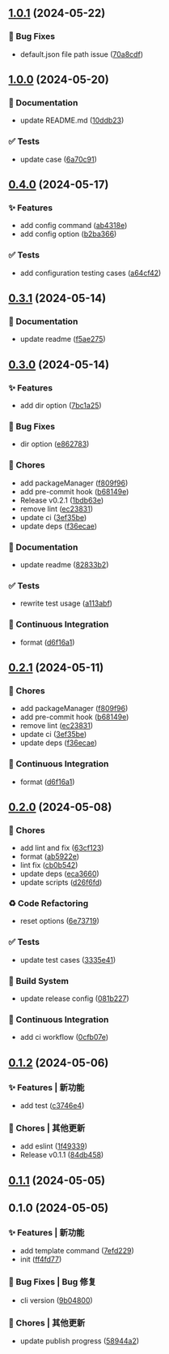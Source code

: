 

## [1.0.1](https://github.com/Ardanas/quick-starter/compare/1.0.0...1.0.1) (2024-05-22)


### 🐛 Bug Fixes

* default.json file path issue ([70a8cdf](https://github.com/Ardanas/quick-starter/commit/70a8cdfb9f7c5eeee724cae2c2fcb321579926e0))

## [1.0.0](https://github.com/Ardanas/quick-starter/compare/0.4.0...1.0.0) (2024-05-20)


### 📝 Documentation

* update README.md ([10ddb23](https://github.com/Ardanas/quick-starter/commit/10ddb23d5c2b57136163f857e1e89096806a4b35))


### ✅ Tests

* update case ([6a70c91](https://github.com/Ardanas/quick-starter/commit/6a70c9198f3093eaaf4c6c41c194770b0aaa27c1))

## [0.4.0](https://github.com/Ardanas/quick-starter/compare/0.3.1...0.4.0) (2024-05-17)


### ✨ Features

* add config command ([ab4318e](https://github.com/Ardanas/quick-starter/commit/ab4318e512b8d6b2d4f7b8904bf1e668da8b21a3))
* add config option ([b2ba366](https://github.com/Ardanas/quick-starter/commit/b2ba36654c8b1b93a488311700ed33dcd8130a4f))


### ✅ Tests

* add configuration testing cases ([a64cf42](https://github.com/Ardanas/quick-starter/commit/a64cf428a8440d0513bbbc71b3668cab4dac5cee))

## [0.3.1](https://github.com/Ardanas/quick-starter/compare/0.3.0...0.3.1) (2024-05-14)


### 📝 Documentation

* update readme ([f5ae275](https://github.com/Ardanas/quick-starter/commit/f5ae2758c952ef5a6572f07df3ab35da89b5c8e6))

## [0.3.0](https://github.com/Ardanas/quick-stater/compare/0.2.0...0.3.0) (2024-05-14)


### ✨ Features

* add dir option ([7bc1a25](https://github.com/Ardanas/quick-stater/commit/7bc1a258b5305272146669c641010db6b3860d84))


### 🐛 Bug Fixes

* dir option ([e862783](https://github.com/Ardanas/quick-stater/commit/e8627834d57d8b65b19af895a79b71d0ab8a19cc))


### 🎫 Chores

* add packageManager ([f809f96](https://github.com/Ardanas/quick-stater/commit/f809f9633a31cb52f105ad5a16ce8ee663141c4b))
* add pre-commit hook ([b68149e](https://github.com/Ardanas/quick-stater/commit/b68149e1951ebc9839da45c86b557a3347b22d99))
* Release v0.2.1 ([1bdb63e](https://github.com/Ardanas/quick-stater/commit/1bdb63e6acf1e7f848a622c2d74f4bb41da775e3))
* remove lint ([ec23831](https://github.com/Ardanas/quick-stater/commit/ec23831de66bcf04e67095d42716f08bd58d4e1e))
* update ci ([3ef35be](https://github.com/Ardanas/quick-stater/commit/3ef35becd8cf4be8b60b4e7bec581784089bc3c9))
* update deps ([f36ecae](https://github.com/Ardanas/quick-stater/commit/f36ecaea784c7d1f853820c75b4b54033512894b))


### 📝 Documentation

* update readme ([82833b2](https://github.com/Ardanas/quick-stater/commit/82833b2d6b731889f48fe4d2b9cad142ca1d01b5))


### ✅ Tests

* rewrite test usage ([a113abf](https://github.com/Ardanas/quick-stater/commit/a113abf1e4e009711caaf3f00db4d4c7d11d2ca5))


### 🔧 Continuous Integration

* format ([d6f16a1](https://github.com/Ardanas/quick-stater/commit/d6f16a1c8a35af575df7d54be7bb25b440bf0434))

## [0.2.1](https://github.com/Ardanas/quick-stater/compare/0.2.0...0.2.1) (2024-05-11)


### 🎫 Chores

* add packageManager ([f809f96](https://github.com/Ardanas/quick-stater/commit/f809f9633a31cb52f105ad5a16ce8ee663141c4b))
* add pre-commit hook ([b68149e](https://github.com/Ardanas/quick-stater/commit/b68149e1951ebc9839da45c86b557a3347b22d99))
* remove lint ([ec23831](https://github.com/Ardanas/quick-stater/commit/ec23831de66bcf04e67095d42716f08bd58d4e1e))
* update ci ([3ef35be](https://github.com/Ardanas/quick-stater/commit/3ef35becd8cf4be8b60b4e7bec581784089bc3c9))
* update deps ([f36ecae](https://github.com/Ardanas/quick-stater/commit/f36ecaea784c7d1f853820c75b4b54033512894b))


### 🔧 Continuous Integration

* format ([d6f16a1](https://github.com/Ardanas/quick-stater/commit/d6f16a1c8a35af575df7d54be7bb25b440bf0434))

## [0.2.0](https://github.com/Ardanas/helper-cli/compare/0.1.2...0.2.0) (2024-05-08)


### 🎫 Chores

* add lint and fix ([63cf123](https://github.com/Ardanas/helper-cli/commit/63cf123d24c47f4e8fcaad72900244f8c6f80cc0))
* format ([ab5922e](https://github.com/Ardanas/helper-cli/commit/ab5922e51a845716081f20e1e7a3f56331e14e1b))
* lint fix ([cb0b542](https://github.com/Ardanas/helper-cli/commit/cb0b5427658d7dc13adc180ddd4f9e449f053cb0))
* update deps ([eca3660](https://github.com/Ardanas/helper-cli/commit/eca3660edf25a162bc015aa63108cbb3b1abb6cc))
* update scripts ([d26f6fd](https://github.com/Ardanas/helper-cli/commit/d26f6fd412dd7e19e9eacaeadade09a2bd5731b1))


### ♻ Code Refactoring

* reset options ([6e73719](https://github.com/Ardanas/helper-cli/commit/6e73719d2dde046ec010f8c5e03362a18d5cb2eb))


### ✅ Tests

* update test cases ([3335e41](https://github.com/Ardanas/helper-cli/commit/3335e41880b0540d42426526953bc859c56db719))


### 👷‍ Build System

* update release config ([081b227](https://github.com/Ardanas/helper-cli/commit/081b227618adaf1f398e08ae9a09f28243b0bd99))


### 🔧 Continuous Integration

* add ci workflow ([0cfb07e](https://github.com/Ardanas/helper-cli/commit/0cfb07ef3a13cfb69e4a6f476aae7f936a8b9fe1))

## [0.1.2](https://github.com/Ardanas/helper-cli/compare/0.1.0...0.1.2) (2024-05-06)


### ✨ Features | 新功能

* add test ([c3746e4](https://github.com/Ardanas/helper-cli/commit/c3746e4bd9388157d82a888b13521fff5871ff99))


### 🎫 Chores | 其他更新

* add eslint ([1f49339](https://github.com/Ardanas/helper-cli/commit/1f4933932cc0fd2c89c518e2bff44f8c429abfc2))
* Release v0.1.1 ([84db458](https://github.com/Ardanas/helper-cli/commit/84db458427e86973b74032d440952124f7aa8c55))

## [0.1.1](https://github.com/Ardanas/helper-cli/compare/0.1.0...0.1.1) (2024-05-05)

## 0.1.0 (2024-05-05)


### ✨ Features | 新功能

* add template command ([7efd229](https://github.com/Ardanas/helper-cli/commit/7efd2294a41ed8bc0ed54e85e69fb408132bb6dd))
* init ([ff4fd77](https://github.com/Ardanas/helper-cli/commit/ff4fd77ecbb73a98f5717dc941b6a2b1f7912e10))


### 🐛 Bug Fixes | Bug 修复

* cli version ([9b04800](https://github.com/Ardanas/helper-cli/commit/9b04800336e18215b0ee7fe213ac355dcdbe4871))


### 🎫 Chores | 其他更新

* update publish progress ([58944a2](https://github.com/Ardanas/helper-cli/commit/58944a297a0d935b9a141128b51e39dfb205421a))
